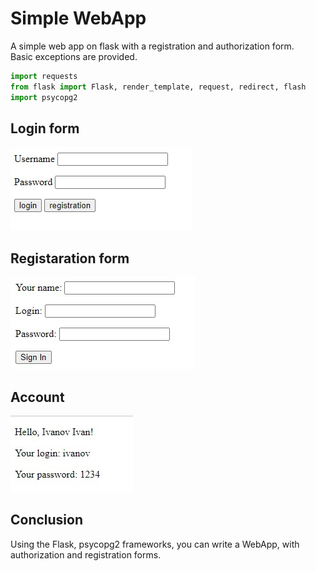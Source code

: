 # Simple WebApp
A simple web app on flask with a registration and authorization form.</br>
Basic exceptions are provided.
```python
import requests
from flask import Flask, render_template, request, redirect, flash
import psycopg2
```

## Login form 
![Image](https://github.com/Timutkin/MyWebApp/blob/main/WebApp%20image/1.jpg)
## Registaration form 
![Image](https://github.com/Timutkin/MyWebApp/blob/main/WebApp%20image/2.jpg)
## Account
![Image](https://github.com/Timutkin/MyWebApp/blob/main/WebApp%20image/3.jpg)

## Conclusion
Using the Flask, psycopg2 frameworks, you can write a WebApp, with authorization and registration forms.
